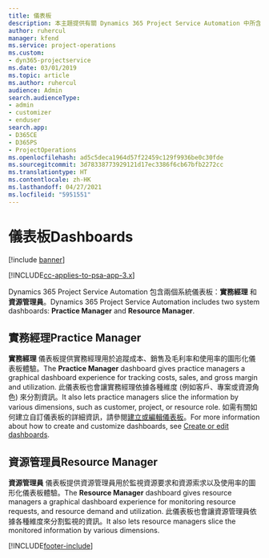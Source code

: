 ```yaml
---
title: 儀表板
description: 本主題提供有關 Dynamics 365 Project Service Automation 中所含報表儀表板的資訊。
author: ruhercul
manager: kfend
ms.service: project-operations
ms.custom:
- dyn365-projectservice
ms.date: 03/01/2019
ms.topic: article
ms.author: ruhercul
audience: Admin
search.audienceType:
- admin
- customizer
- enduser
search.app:
- D365CE
- D365PS
- ProjectOperations
ms.openlocfilehash: ad5c5deca1964d57f22459c129f9936be0c30fde
ms.sourcegitcommit: 3d78338773929121d17ec3386f6cb67bfb2272cc
ms.translationtype: HT
ms.contentlocale: zh-HK
ms.lasthandoff: 04/27/2021
ms.locfileid: "5951551"
---
```

# <a name="dashboards"></a><span data-ttu-id="4bba6-103">儀表板</span><span class="sxs-lookup"><span data-stu-id="4bba6-103">Dashboards</span></span>

[!include [banner](../includes/psa-now-project-operations.md)]

[!INCLUDE[cc-applies-to-psa-app-3.x](../includes/cc-applies-to-psa-app-3x.md)]

<span data-ttu-id="4bba6-104">Dynamics 365 Project Service Automation 包含兩個系統儀表板：**實務經理** 和 **資源管理員**。</span><span class="sxs-lookup"><span data-stu-id="4bba6-104">Dynamics 365 Project Service Automation includes two system dashboards: **Practice Manager** and **Resource Manager**.</span></span>

## <a name="practice-manager"></a><span data-ttu-id="4bba6-105">實務經理</span><span class="sxs-lookup"><span data-stu-id="4bba6-105">Practice Manager</span></span> 

<span data-ttu-id="4bba6-106">**實務經理** 儀表板提供實務經理用於追蹤成本、銷售及毛利率和使用率的圖形化儀表板體驗。</span><span class="sxs-lookup"><span data-stu-id="4bba6-106">The **Practice Manager** dashboard gives practice managers a graphical dashboard experience for tracking costs, sales, and gross margin and utilization.</span></span> <span data-ttu-id="4bba6-107">此儀表板也會讓實務經理依據各種維度 (例如客戶、專案或資源角色) 來分割資訊。</span><span class="sxs-lookup"><span data-stu-id="4bba6-107">It also lets practice managers slice the information by various dimensions, such as customer, project, or resource role.</span></span> <span data-ttu-id="4bba6-108">如需有關如何建立自訂儀表板的詳細資訊，請參閱[建立或編輯儀表板](/dynamics365/customerengagement/on-premises/customize/create-edit-dashboards)。</span><span class="sxs-lookup"><span data-stu-id="4bba6-108">For more information about how to create and customize dashboards, see [Create or edit dashboards](/dynamics365/customerengagement/on-premises/customize/create-edit-dashboards).</span></span>

## <a name="resource-manager"></a><span data-ttu-id="4bba6-109">資源管理員</span><span class="sxs-lookup"><span data-stu-id="4bba6-109">Resource Manager</span></span> 

<span data-ttu-id="4bba6-110">**資源管理員** 儀表板提供資源管理員用於監視資源要求和資源索求以及使用率的圖形化儀表板體驗。</span><span class="sxs-lookup"><span data-stu-id="4bba6-110">The **Resource Manager** dashboard gives resource managers a graphical dashboard experience for monitoring resource requests, and resource demand and utilization.</span></span> <span data-ttu-id="4bba6-111">此儀表板也會讓資源管理員依據各種維度來分割監視的資訊。</span><span class="sxs-lookup"><span data-stu-id="4bba6-111">It also lets resource managers slice the monitored information by various dimensions.</span></span>


[!INCLUDE[footer-include](../includes/footer-banner.md)]